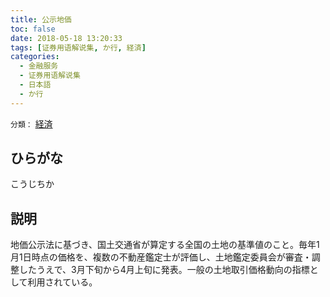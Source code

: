 ```yaml
---
title: 公示地価
toc: false
date: 2018-05-18 13:20:33
tags: [证券用语解说集, か行, 経済]
categories:
  - 金融服务
  - 证券用语解说集
  - 日本語
  - か行
---
```


`分類：` [経済](/tags/経済/)

## ひらがな

こうじちか

## 説明

地価公示法に基づき、国土交通省が算定する全国の土地の基準値のこと。毎年1月1日時点の価格を、複数の不動産鑑定士が評価し、土地鑑定委員会が審査・調整したうえで、3月下旬から4月上旬に発表。一般の土地取引価格動向の指標として利用されている。
